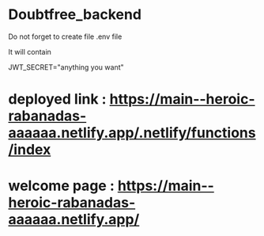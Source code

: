 # Doubtfree_backend

Do not forget to create file .env file

It will contain

JWT_SECRET="anything you want"


# deployed link : https://main--heroic-rabanadas-aaaaaa.netlify.app/.netlify/functions/index

# welcome page : https://main--heroic-rabanadas-aaaaaa.netlify.app/
